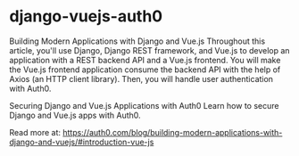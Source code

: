 # django-vuejs-auth0
Building Modern Applications with Django and Vue.js
Throughout this article, you'll use Django, Django REST framework, and Vue.js to develop an application with a REST backend API and a Vue.js frontend. You will make the Vue.js frontend application consume the backend API with the help of Axios (an HTTP client library). Then, you will handle user authentication with Auth0.

Securing Django and Vue.js Applications with Auth0
Learn how to secure Django and Vue.js apps with Auth0.

Read more at: https://auth0.com/blog/building-modern-applications-with-django-and-vuejs/#introduction-vue-js
